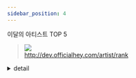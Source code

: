 ```yaml
---
sidebar_position: 4
---
```

이달의 아티스트 TOP 5


> ![](https://img.shields.io/static/v1?label=&message=GET&color=brightgreen) <br/>
> http://dev.officialhey.com/artist/rank

<details markdown="1">
<summary>detail</summary>

#### Parameters

##### Body

#### Response

  <details markdown="1">
  <summary>200 Ok : 성공</summary>

  ```
  {
  "ok": true,
  "data": [
    {
      "id": 1,
      "name": "artist1",
      "profileImage": "image1"
    },
    {
      "id": 2,
      "name": "artist2",
      "profileImage": "image1"
    },
    {
      "id": 3,
      "name": "artist3",
      "profileImage": "image1"
    },
    {
      "id": 4,
      "name": "artist4",
      "profileImage": "image1"
    },
    {
      "id": 5,
      "name": "artist5",
      "profileImage": "image1"
    }
  ]
}
  ```
  </details>
</details>
<br/>